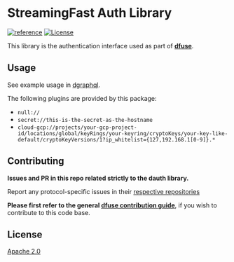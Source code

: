 # StreamingFast Auth Library

[![reference](https://img.shields.io/badge/godoc-reference-5272B4.svg?style=flat-square)](https://pkg.go.dev/github.com/streamingfast/dauth)
[![License](https://img.shields.io/badge/License-Apache%202.0-blue.svg)](https://opensource.org/licenses/Apache-2.0)

This library is the authentication interface used as part of **[dfuse](https://github.com/streamingfast/streamingfast)**.


## Usage

See example usage in [dgraphql](https://github.com/streamingfast/dgraphql).

The following plugins are provided by this package:

* `null://`
* `secret://this-is-the-secret-as-the-hostname`
* `cloud-gcp://projects/your-gcp-project-id/locations/global/keyRings/your-keyring/cryptoKeys/your-key-like-default/cryptoKeyVersions/1?ip_whitelist={127,192.168.1[0-9]}.*`


## Contributing

**Issues and PR in this repo related strictly to the dauth library.**

Report any protocol-specific issues in their
[respective repositories](https://github.com/streamingfast/streamingfast#protocols)

**Please first refer to the general
[dfuse contribution guide](https://github.com/streamingfast/streamingfast/blob/master/CONTRIBUTING.md)**,
if you wish to contribute to this code base.


## License

[Apache 2.0](LICENSE)
